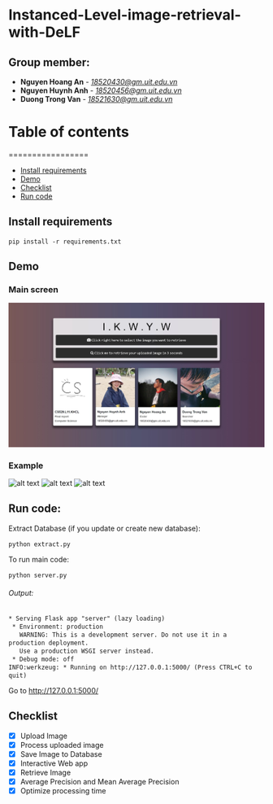 # Instanced-Level-image-retrieval-with-DeLF
## Group member:
* **Nguyen Hoang An** - *18520430@gm.uit.edu.vn*
* **Nguyen Huynh Anh** - *18520456@gm.uit.edu.vn*
* **Duong Trong Van** - *18521630@gm.uit.edu.vn*

# Table of contents
=================

<!--ts-->
   * [Install requirements](#install-requirements)
   * [Demo](#Demo)
   * [Checklist](#Checklist)
   * [Run code](#Run-code)
   
<!--te-->

## Install requirements
```Shell
pip install -r requirements.txt
```

## Demo

### Main screen
![alt text](https://github.com/NguyenHoangAn0511/Instanced-Level-image-retrieval-with-DeLF/blob/main/demo/main.jpeg)

### Example
![alt text](https://github.com/NguyenHoangAn0511/Instanced-Level-image-retrieval-with-DeLF/blob/main/demo/1.jpeg)
![alt text](https://github.com/NguyenHoangAn0511/Instanced-Level-image-retrieval-with-DeLF/blob/main/demo/2.jpeg)
![alt text](https://github.com/NguyenHoangAn0511/Instanced-Level-image-retrieval-with-DeLF/blob/main/demo/3.jpeg)

## Run code:
Extract Database (if you update or create new database):
```
python extract.py
```
To run main code:
```
python server.py
```
###### Output:
```
* Serving Flask app "server" (lazy loading)
 * Environment: production
   WARNING: This is a development server. Do not use it in a production deployment.
   Use a production WSGI server instead.
 * Debug mode: off
INFO:werkzeug: * Running on http://127.0.0.1:5000/ (Press CTRL+C to quit)
```
Go to http://127.0.0.1:5000/
## Checklist
- [x] Upload Image
- [x] Process uploaded image
- [x] Save Image to Database
- [x] Interactive Web app
- [x] Retrieve Image
- [x] Average Precision and Mean Average Precision
- [x] Optimize processing time

